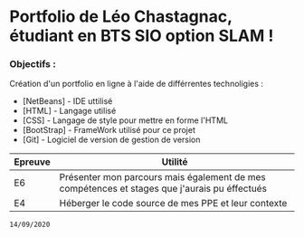 # Portfolio de Léo Chastagnac, étudiant en BTS SIO option SLAM !

### Objectifs : 

Création d'un portfolio en ligne à l'aide de différrentes technoligies : 



* [NetBeans] - IDE uttilisé
* [HTML] - Langage utilisé
* [CSS] - Langage de style pour mettre en forme l'HTML
* [BootStrap] - FrameWork utilisé pour ce projet 
* [Git] - Logiciel de version de gestion de version




| Epreuve | Utilité |
| ------ | ------ |
| E6 | Présenter mon parcours mais également de mes compétences et stages que j'aurais pu éffectués |
| E4 | Héberger le code source de mes PPE et leur contexte |





```sh
14/09/2020
```
